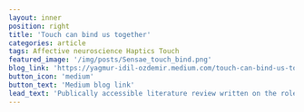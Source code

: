 ```yaml
---
layout: inner
position: right
title: 'Touch can bind us together'
categories: article
tags: Affective neuroscience Haptics Touch
featured_image: '/img/posts/Sensae_touch_bind.png'
blog_link: 'https://yagmur-idil-ozdemir.medium.com/touch-can-bind-us-together-cd46cd7e6495'
button_icon: 'medium'
button_text: 'Medium blog link'
lead_text: 'Publically accessible literature review written on the role of touch/haptics for mediating social bonding and communication, as studied in affective neuroscience research, for Sensae ApS'
---
```


